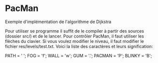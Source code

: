 # PacMan
Exemple d'implémentation de l'algorithme de Dijkstra

Pour utiliser se programme il suffit de le compiler à partir des sources (dossier src/) et de le lancer. Pour contrôler PacMan, il faut utiliser les flèches du clavier. Si vous voulez modifier le niveau, il faut modifier le fichier res/levels/test.txt. Voici la liste des caractères et leurs signification:

PATH = ' ';
FOG = 'f';
WALL = 'w';
GUM = '.';
PACMAN = 'P';
BLINKY = 'B';
